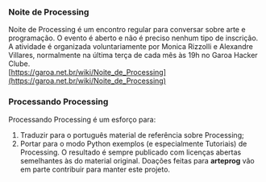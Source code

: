 ### Noite de Processing
Noite de Processing é um encontro regular para conversar sobre arte e programação. O evento é aberto e não é preciso nenhum tipo de inscrição. A atividade é organizada voluntariamente por Monica Rizzolli e Alexandre Villares, normalmente na última terça de cada mês às 19h no Garoa Hacker Clube.<br>
[https://garoa.net.br/wiki/Noite_de_Processing](https://garoa.net.br/wiki/Noite_de_Processing)

### Processando Processing
Processando Processing é um esforço para:
1. Traduzir para o português material de referência sobre Processing;
2. Portar para o modo Python exemplos (e especialmente Tutoriais) de Processing.
O resultado é sempre publicado com licenças abertas semelhantes às do material original.
Doações feitas para **arteprog** vão em parte contribuir para manter este projeto.
